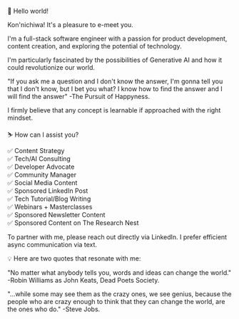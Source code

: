 👋 Hello world!

Kon'nichiwa! It's a pleasure to e-meet you.

I'm a full-stack software engineer with a passion for product development, content creation, and exploring the potential of technology.

I'm particularly fascinated by the possibilities of Generative AI and how it could revolutionize our world.

"If you ask me a question and I don't know the answer, I'm gonna tell you that I don't know, but I bet you what? I know how to find the answer and I will find the answer" -The Pursuit of Happyness.

I firmly believe that any concept is learnable if approached with the right mindset.

⛷️ How can I assist you?

✅ Content Strategy  
✅ Tech/AI Consulting  
✅ Developer Advocate  
✅ Community Manager  
✅ Social Media Content  
✅ Sponsored LinkedIn Post  
✅ Tech Tutorial/Blog Writing  
✅ Webinars + Masterclasses  
✅ Sponsored Newsletter Content  
✅ Sponsored Content on The Research Nest  

To partner with me, please reach out directly via LinkedIn. I prefer efficient async communication via text.

💡 Here are two quotes that resonate with me:

"No matter what anybody tells you, words and ideas can change the world." -Robin Williams as John Keats, Dead Poets Society.

"...while some may see them as the crazy ones, we see genius, because the people who are crazy enough to think that they can change the world, are the ones who do." -Steve Jobs.
